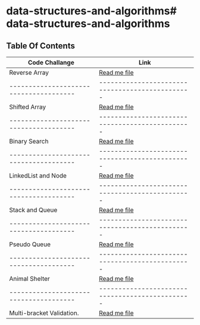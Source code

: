 # data-structures-and-algorithms# data-structures-and-algorithms

## Table Of Contents

| Code Challange                         | Link                                                                 |  
|----------------------------------------|----------------------------------------------------------------------|
| Reverse Array                          | [Read me file](./src/reversedArray/README.md)                        | 
| -------------------------------------- | -----------------------------------------------                      |
| Shifted Array                          | [Read me file](./src/shiftedArray/README.md)                         | 
| -------------------------------------- | -----------------------------------------------                      |
| Binary Search                          | [Read me file](./src/arrayBinarySearch/README.md)                    | 
| -------------------------------------- | -----------------------------------------------                      |
| LinkedList and Node                    | [Read me file](./src/linkedList/README_LinkedList.md)                | 
| -------------------------------------- | -----------------------------------------------                      |
| Stack and Queue                        | [Read me file](./src/linkedList/README_Stack_Queue.md)               | 
| -------------------------------------- | -----------------------------------------------                      |
| Pseudo Queue                           | [Read me file](./src/linkedList/README_PSEUDO_QUEUE.md)              | 
| -------------------------------------- | -----------------------------------------------                      |
| Animal Shelter                         | [Read me file](./src/linkedList/README_AnimalShelter.md)             |
| -------------------------------------- | -----------------------------------------------                      |
| Multi-bracket Validation.              | [Read me file](./src/linkedList/README_Multi_bracketT_Validation.md) |
